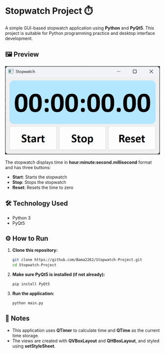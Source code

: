 # Stopwatch Project ⏱️

A simple GUI-based stopwatch application using **Python** and **PyQt5**. This project is suitable for Python programming practice and desktop interface development.

## 🖼️ Preview

<div align="center">
  <img src="image.png" alt="stopwatch display" width="600"/>
</div>

The stopwatch displays time in **hour:minute:second.millisecond** format and has three buttons:
- **Start**: Starts the stopwatch
- **Stop**: Stops the stopwatch
- **Reset**: Resets the time to zero

## 🛠️ Technology Used

- Python 3
- PyQt5

## ⚙️ How to Run

1. **Clone this repository:**

   ```bash
   git clone https://github.com/Bama2262/Stopwatch-Project.git
   cd Stopwatch-Project

2. **Make sure PyQt5 is installed (if not already):**
   ```bash
   pip install PyQt5

3. **Run the application:**
   ```bash
   python main.py

## 📌 Notes
- This application uses **QTimer** to calculate time and **QTime** as the current time storage.
- The views are created with **QVBoxLayout** and **QHBoxLayout**, and styled using **setStyleSheet**.